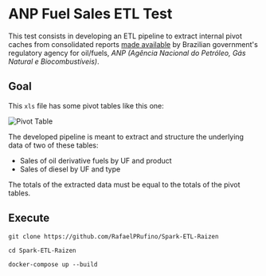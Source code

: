 ANP Fuel Sales ETL Test
=======================

This test consists in developing an ETL pipeline to extract internal pivot caches from consolidated reports [made available](http://www.anp.gov.br/dados-estatisticos) by Brazilian government's regulatory agency for oil/fuels, *ANP (Agência Nacional do Petróleo, Gás Natural e Biocombustíveis)*.

## Goal

This `xls` file has some pivot tables like this one:

![Pivot Table](https://raw.githubusercontent.com/raizen-analytics/data-engineering-test/master/images/pivot.png)

The developed pipeline is meant to extract and structure the underlying data of two of these tables:
- Sales of oil derivative fuels by UF and product
- Sales of diesel by UF and type

The totals of the extracted data must be equal to the totals of the pivot tables.

## Execute

`git clone https://github.com/RafaelPRufino/Spark-ETL-Raizen`

`cd Spark-ETL-Raizen`

`docker-compose up --build`

